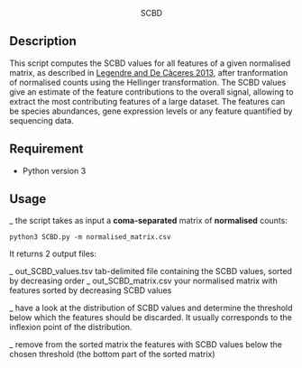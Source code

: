 <p align="center">
SCBD
</p>

## Description

This script computes the SCBD values for all features of a given normalised matrix, as described in <a href="https://onlinelibrary.wiley.com/doi/abs/10.1111/ele.12141">Legendre and De Càceres 2013</a>, after tranformation of normalised counts using the Hellinger transformation.
The SCBD values give an estimate of the feature contributions to the overall signal, allowing to extract the most contributing features of a large dataset. The features can be species abundances, gene expression levels or any feature quantified by sequencing data. 


## Requirement
- Python version 3


## Usage
_ the script takes as input a <b>coma-separated</b> matrix of <b>normalised</b> counts:
```
python3 SCBD.py -m normalised_matrix.csv
```
It returns 2 output files:

_ out_SCBD_values.tsv tab-delimited file containing the SCBD values, sorted by decreasing order
_ out_SCBD_matrix.csv your normalised matrix with features sorted by decreasing SCBD values

_ have a look at the distribution of SCBD values and determine the threshold below which the features should be discarded. It usually corresponds to the inflexion point of the distribution.

_ remove from the sorted matrix the features with SCBD values below the chosen threshold (the bottom part of the sorted matrix)
